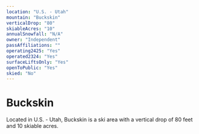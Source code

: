 ```yaml
---
location: "U.S. - Utah"
mountain: "Buckskin"
verticalDrop: "80"
skiableAcres: "10"
annualSnowfall: "N/A"
owner: "Independent"
passAffiliations: ""
operating2425: "Yes"
operated2324: "Yes"
surfaceLiftsOnly: "Yes"
openToPublic: "Yes"
skied: "No"
---
```


# Buckskin

Located in U.S. - Utah, Buckskin is a ski area with a vertical drop of 80 feet and 10 skiable acres.